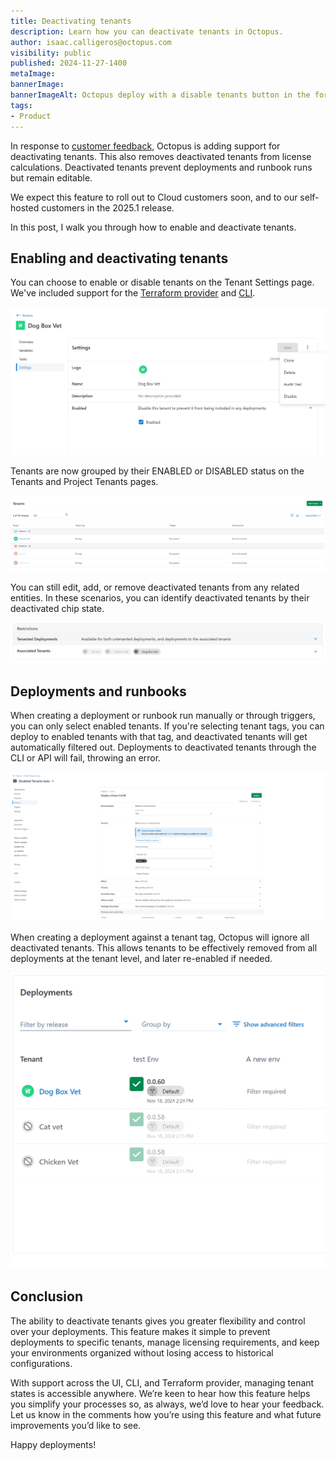 ```yaml
---
title: Deactivating tenants
description: Learn how you can deactivate tenants in Octopus.
author: isaac.calligeros@octopus.com
visibility: public
published: 2024-11-27-1400
metaImage: 
bannerImage: 
bannerImageAlt: Octopus deploy with a disable tenants button in the foreground.
tags:
- Product
---
```


In response to [customer feedback](https://roadmap.octopus.com/c/158-ability-to-disable-tenants), Octopus is adding support for deactivating tenants. This also removes deactivated tenants from license calculations. Deactivated tenants prevent deployments and runbook runs but remain editable.

We expect this feature to roll out to Cloud customers soon, and to our self-hosted customers in the 2025.1 release. 

In this post, I walk you through how to enable and deactivate tenants.

## Enabling and deactivating tenants

You can choose to enable or disable tenants on the Tenant Settings page. We've included support for the [Terraform provider](https://registry.terraform.io/providers/OctopusDeployLabs/octopusdeploy/latest/docs/resources/tenant) and [CLI](https://octopus.com/docs/octopus-rest-api/cli).

![Octopus Deploy tenant settings with Enabled and Disable](toggle-disable-tenant.png "width=500")

Tenants are now grouped by their ENABLED or DISABLED status on the Tenants and Project Tenants pages.

![Tenants are now grouped by their enabled or disabled state](tenants-page.png "width=500")

You can still edit, add, or remove deactivated tenants from any related entities. In these scenarios, you can identify deactivated tenants by their deactivated chip state.

![Tenant chips indicate the disabled or enabled state](disabled-tenant-chips.png "width=500")

## Deployments and runbooks

When creating a deployment or runbook run manually or through triggers, you can only select enabled tenants. If you're selecting tenant tags, you can deploy to enabled tenants with that tag, and deactivated tenants will get automatically filtered out. Deployments to deactivated tenants through the CLI or API will fail, throwing an error.

![Disabled tenants no longer appear on the deployment preview screen](deploying-to-disabled-tenants.png "width=500")

When creating a deployment against a tenant tag, Octopus will ignore all deactivated tenants. This allows tenants to be effectively removed from all deployments at the tenant level, and later re-enabled if needed.

![Deployments page with disabled tenants](disabled-tenants-deployments-page.png "width=500")

## Conclusion

The ability to deactivate tenants gives you greater flexibility and control over your deployments. This feature makes it simple to prevent deployments to specific tenants, manage licensing requirements, and keep your environments organized without losing access to historical configurations.

With support across the UI, CLI, and Terraform provider, managing tenant states is accessible anywhere. We’re keen to hear how this feature helps you simplify your processes so, as always, we’d love to hear your feedback. Let us know in the comments how you’re using this feature and what future improvements you’d like to see.

Happy deployments! 